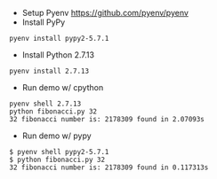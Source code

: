 * Setup Pyenv https://github.com/pyenv/pyenv
* Install PyPy
```
pyenv install pypy2-5.7.1
```
* Install Python 2.7.13
```
pyenv install 2.7.13
```  
* Run demo w/ cpython
```
pyenv shell 2.7.13
python fibonacci.py 32
32 fibonacci number is: 2178309 found in 2.07093s
```

* Run demo w/ pypy
```
$ pyenv shell pypy2-5.7.1
$ python fibonacci.py 32
32 fibonacci number is: 2178309 found in 0.117313s
```
